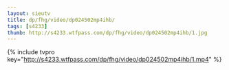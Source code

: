 ```yaml
--- 
layout: sieutv
title: dp/fhg/video/dp024502mp4ihb/
tags: [s4233]
thumb: http://s4233.wtfpass.com/dp/fhg/video/dp024502mp4ihb/1.jpg
---
```

{% include tvpro key="http://s4233.wtfpass.com/dp/fhg/video/dp024502mp4ihb/1.mp4" %} 
